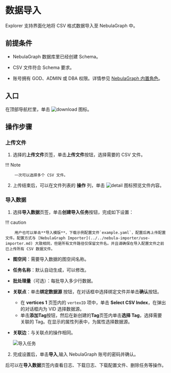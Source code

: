 # 数据导入

Explorer 支持界面化地将 CSV 格式数据导入至 NebulaGraph 中。

## 前提条件

- NebulaGraph 数据库里已经创建 Schema。

- CSV 文件符合 Schema 要求。

- 账号拥有 GOD、ADMIN 或 DBA 权限。详情参见 [NebulaGraph 内置角色](../../7.data-security/1.authentication/3.role-list.md)。

## 入口

在顶部导航栏里，单击 ![download](https://docs-cdn.nebula-graph.com.cn/figures/studio-btn-download.png) 图标。

## 操作步骤

### 上传文件

1. 选择的**上传文件**页签，单击**上传文件**按钮，选择需要的 CSV 文件。

  !!! Note

        一次可以选择多个 CSV 文件。

2. 上传结束后，可以在文件列表的 **操作** 列，单击 ![detail](https://docs-cdn.nebula-graph.com.cn/figures/detail.png) 图标预览文件内容。

### 导入数据

1. 选择**导入数据**页签，单击**创建导入任务**按钮，完成如下设置：
  
  !!! caution

        用户也可以单击**导入模版**，下载示例配置文件`example.yaml`，配置后再上传配置文件。配置方式与 [NebulaGraph Importer](../../nebula-importer/use-importer.md) 大致相同，但是所有文件路径仅保留文件名。并且请确保在导入配置文件之前已上传所有 CSV 数据文件。

  - **图空间**：需要导入数据的图空间名称。
  - **任务名称**：默认自动生成，可以修改。
  - **批处理量**（可选）：每批导入多少行数据。
  - **关联点**：单击**绑定数据源** 按钮，在对话框中选择绑定文件并单击**确认**按钮。

    - 在 **vertices 1** 页签内的 `vertexID` 项中，单击 **Select CSV Index**，在弹出的对话框内为 VID 选择数据源。
    - 单击**添加Tag**按钮，然后在新创建的**Tag**页签内单击**选择 Tag**，选择需要关联的 Tag。在显示的属性列表中，为属性选择数据源。
  
  - **关联边**：与关联点的操作相同。

    ![导入任务](https://docs-cdn.nebula-graph.com.cn/figures/import_task_221111_cn.png)

2. 完成设置后，单击**导入**,输入 NebulaGraph 账号的密码并确认。

后可以在**导入数据**页签内查看日志、下载日志、下载配置文件、删除任务等操作。
